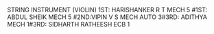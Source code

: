 STRING INSTRUMENT (VIOLIN)
1ST: HARISHANKER R T MECH 5 #1ST: ABDUL SHEIK MECH 5 #2ND:VIPIN V S MECH AUTO 3#3RD: ADITHYA MECH 1#3RD: SIDHARTH RATHEESH ECB 1
